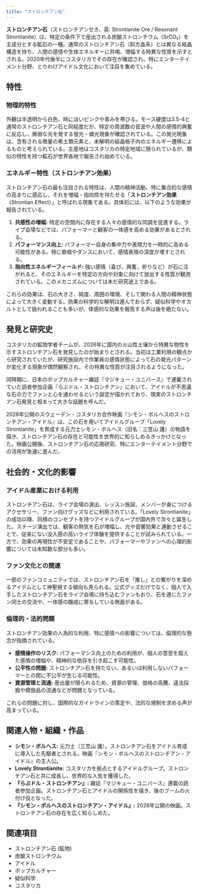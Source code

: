 ```yaml
---
title: "ストロンチアン石"
---
```


**ストロンチアン石**（ストロンチアンせき、英: Strontianite Ore / Resonant Strontianite）は、特定の条件下で産出される炭酸ストロンチウム（SrCO₃）を主成分とする鉱石の一種。通常のストロンチアン石（斜方晶系）とは異なる結晶構造を持ち、人間の感情や生体エネルギーに共鳴、増幅する特異な性質を示すとされる。2020年代後半にコスタリカでその存在が確認され、特にエンターテイメント分野、とりわけアイドル文化において注目を集めている。

## 特性

### 物理的特性
外観は半透明から白色、時に淡いピンクや青みを帯びる。モース硬度は3.5-4と通常のストロンチアン石と同程度だが、特定の周波数の音波や人間の感情的興奮に反応し、微弱な光を発する蛍光・燐光現象が確認されている。この発光現象は、含有される微量の希土類元素と、未解明の結晶格子内のエネルギー遷移によるものと考えられている。主産地はコスタリカの特定地域に限られているが、類似の特性を持つ鉱石が世界各地で報告され始めている。

### エネルギー特性（ストロンチアン効果）
ストロンチアン石の最も注目される特性は、人間の精神活動、特に集合的な感情の高まりに感応し、それを増幅・指向性を持たせる「**ストロンチアン効果**（Strontian Effect）」と呼ばれる現象である。具体的には、以下のような効果が報告されている。

1.  **共感性の増幅:** 特定の空間内に存在する人々の感情的な同調を促進する。ライブ会場などでは、パフォーマーと観客の一体感を高める効果があるとされる。
2.  **パフォーマンス向上:** パフォーマー自身の集中力や表現力を一時的に高める可能性がある。特に歌唱やダンスにおいて、感情表現の深度が増すとされる。
3.  **指向性エネルギーフィールド:** 強い感情（喜び、興奮、祈りなど）が石に注がれると、そのエネルギーを特定の方向や対象に向けて放出する性質が観測されている。このメカニズムについては未だ研究途上である。

これらの効果は、石の大きさ、純度、周囲の環境、そして関わる人間の精神状態によって大きく変動する。効果の科学的な解明は進んでおらず、疑似科学やオカルトとして扱われることも多いが、体感的な効果を報告する声は後を絶たない。

## 発見と研究史

コスタリカの鉱物学者チームが、2026年に国内の火山性土壌から特異な物性を示すストロンチアン石を発見したのが始まりとされる。当初は工業利用の観点から研究されていたが、研究施設内で作業員の感情状態によって石の発光パターンが変化する現象が偶然観察され、その特異な性質が注目されるようになった。

同時期に、日本のポップカルチャー雑誌『マジキュー・ユニバース』で連載されていた読者参加企画『らぶドル・ストロンチアン』において、アイドルが不思議な石の力でファンと心を通わせるという設定が描かれており、現実のストロンチアン石発見と相まって大きな話題を呼んだ。

2028年公開のスウェーデン・コスタリカ合作映画『シモン・ボルヘスのストロンチアン・アイドル』は、この石を用いてアイドルグループ「Lovely Strontianite」を育成する元力士シモン・ボルヘス（旧名：三笠山 護）の物語を描き、ストロンチアン石の存在と可能性を世界的に知らしめるきっかけとなった。映画公開後、ストロンチアン石の応用研究、特にエンターテイメント分野での活用が急速に進んだ。

## 社会的・文化的影響

### アイドル産業における利用
ストロンチアン石は、ライブ会場の演出、レッスン施設、メンバーが身につけるアクセサリー、ファン向けグッズなどに利用されている。「Lovely Strontianite」の成功以降、同様のコンセプトを持つアイドルグループが国内外で次々と誕生した。ステージ演出では、観客の熱気を石が増幅し、光や音響効果と連動させることで、従来にない没入感の高いライブ体験を提供することが試みられている。一方で、効果の再現性が不安定であることや、パフォーマーやファンへの心理的影響については未知数な部分も多い。

### ファン文化との関連
一部のファンコミュニティでは、ストロンチアン石を「推し」との繋がりを深めるアイテムとして神聖視する傾向も見られる。公式グッズだけでなく、個人で入手したストロンチアン石をライブ会場に持ち込むファンもおり、石を通じたファン同士の交流や、一体感の醸成に寄与している側面がある。

### 倫理的・法的問題
ストロンチアン効果の人為的な利用、特に感情への影響については、倫理的な懸念が指摘されている。

*   **感情操作のリスク:** パフォーマンス向上のための利用が、個人の意思を超えた感情の増幅や、精神的な依存を引き起こす可能性。
*   **公平性の問題:** ストロンチアン石を持たない、あるいは利用しないパフォーマーとの間に不公平が生じる可能性。
*   **資源管理と流通:** 産出量が限られるため、資源の管理、価格の高騰、違法採掘や模倣品の流通などが問題となっている。

これらの問題に対し、国際的なガイドラインの策定や、法的な規制を求める声が高まっている。

## 関連人物・組織・作品

*   **シモン・ボルヘス:** 元力士（三笠山 護）。ストロンチアン石をアイドル育成に導入した先駆者とされる。映画『シモン・ボルヘスのストロンチアン・アイドル』の主人公。
*   **Lovely Strontianite:** コスタリカを拠点とするアイドルグループ。ストロンチアン石と共に成長し、世界的な人気を獲得した。
*   **『らぶドル・ストロンチアン』:** 雑誌『マジキュー・ユニバース』連載の読者参加企画。ストロンチアン石とアイドルの関係性を描き、後のブームの火付け役となった。
*   **『シモン・ボルヘスのストロンチアン・アイドル』:** 2028年公開の映画。ストロンチアン石の存在を広く知らしめた。

## 関連項目

*   ストロンチアン石 (鉱物)
*   炭酸ストロンチウム
*   アイドル
*   ポップカルチャー
*   疑似科学
*   コスタリカ